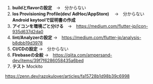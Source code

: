 1. **buildとflavorの設定**　→　分からない
2. **Ios Provisioning Profile(dev/ AdHoc/AppStore)**  　→　分からない
   **Android keytoolで証明書の作成**
3. **アイコンを環境ごと分ける**　→　https://medium.com/flutter-jp/icon-935d637d2da0
4. **lint/Analyzerの設定** →　https://medium.com/flutter-jp/analysis-b8dbb19d3978
5. **CI/CDの設定** →　分からない
6. **FIrebaseの全般** →　https://qiita.com/ampersand-dev/items/39f7f6286058435a6bed
7. **テスト** Mockito

https://zenn.dev/razokulover/articles/fa15728b1d98b39c6998